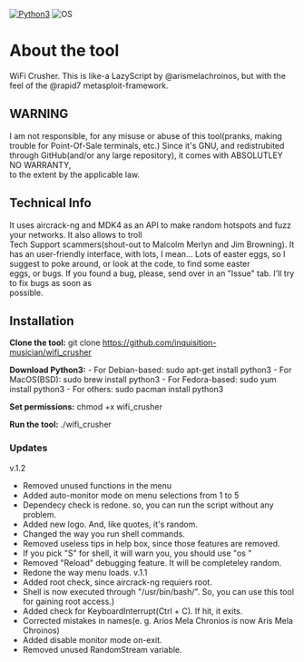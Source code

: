 [![Python3](https://img.shields.io/badge/Python-3-green.svg?style=flat-square)](https://www.python.org/doc/sunset-python-2/) ![OS](https://img.shields.io/badge/Tested%20On-Linux%20|%20OSX-yellowgreen.svg?style=flat-square)
# About the tool

WiFi Crusher. This is like-a LazyScript by @arismelachroinos, but with the feel of the @rapid7 metasploit-framework.
                                                                       
## WARNING
I am not responsible, for any misuse or abuse of this tool(pranks, making trouble for Point-Of-Sale terminals, etc.) 
Since it's GNU, and redistrubited through GitHub(and/or any large repository), it comes with ABSOLUTLEY NO WARRANTY,  
to the extent by the applicable law.                                                                                   

## Technical Info

It uses aircrack-ng and MDK4 as an API to make random hotspots and fuzz your networks. It also allows to troll         
Tech Support scammers(shout-out to Malcolm Merlyn and Jim Browning). It has an user-friendly interface, with
lots, I mean... Lots of easter eggs, so I suggest to poke around, or look at the code, to find some easter             
eggs, or bugs. If you found a bug, please, send over in an "Issue" tab. I'll try to fix bugs as soon as                
possible.                                                                                                              

## Installation
**Clone the tool:** git clone https://github.com/inquisition-musician/wifi_crusher                                         

**Download Python3:** - For Debian-based: sudo apt-get install python3
                  - For MacOS(BSD): sudo brew install python3
                  - For Fedora-based: sudo yum install python3
                  - For others: sudo pacman install python3
                  
**Set permissions:** chmod +x wifi_crusher

**Run the tool:** ./wifi_crusher

### Updates
v.1.2
- Removed unused functions in the menu
- Added auto-monitor mode on menu selections from 1 to 5
- Dependecy check is redone. so, you can run the script without any problem.
- Added new logo. And, like quotes, it's random.
- Changed the way you run shell commands.
- Removed useless tips in help box, since those features are removed.
- If you pick "S" for shell, it will warn you, you should use "os <command>"
- Removed "Reload" debugging feature. It will be completeley random.
- Redone the way menu loads.
v.1.1
- Added root check, since aircrack-ng requiers root.
- Shell is now executed through "/usr/bin/bash/". So, you can use this tool for gaining root access.)
- Added check for KeyboardInterrupt(Ctrl + C). If hit, it exits.
- Corrected mistakes in names(e. g. Arios Mela Chronios is now Aris Mela Chroinos)
- Added disable monitor mode on-exit.
- Removed unused RandomStream variable.
